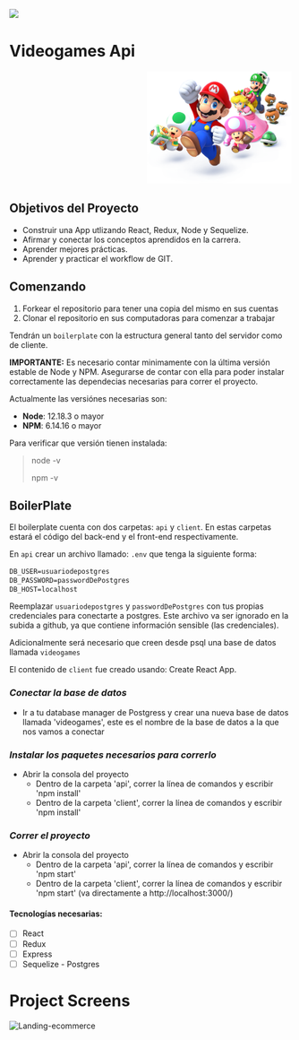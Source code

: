 <p align='left'>
    <img src='https://static.wixstatic.com/media/85087f_0d84cbeaeb824fca8f7ff18d7c9eaafd~mv2.png/v1/fill/w_160,h_30,al_c,q_85,usm_0.66_1.00_0.01/Logo_completo_Color_1PNG.webp' </img>
</p>

# Videogames Api

<p align="right">
  <img height="200" src="./videogame.png" />
</p>

## Objetivos del Proyecto

- Construir una App utlizando React, Redux, Node y Sequelize.
- Afirmar y conectar los conceptos aprendidos en la carrera.
- Aprender mejores prácticas.
- Aprender y practicar el workflow de GIT.


## Comenzando

 1. Forkear el repositorio para tener una copia del mismo en sus cuentas
 2. Clonar el repositorio en sus computadoras para comenzar a trabajar

Tendrán un `boilerplate` con la estructura general tanto del servidor como de cliente.

__IMPORTANTE:__ Es necesario contar minimamente con la última versión estable de Node y NPM. Asegurarse de contar con ella para poder instalar correctamente las dependecias necesarias para correr el proyecto.

Actualmente las versiónes necesarias son:

 * __Node__: 12.18.3 o mayor
 * __NPM__: 6.14.16 o mayor

Para verificar que versión tienen instalada:

> node -v
>
> npm -v

## BoilerPlate

El boilerplate cuenta con dos carpetas: `api` y `client`. En estas carpetas estará el código del back-end y el front-end respectivamente.

En `api` crear un archivo llamado: `.env` que tenga la siguiente forma:

```
DB_USER=usuariodepostgres
DB_PASSWORD=passwordDePostgres
DB_HOST=localhost
```

Reemplazar `usuariodepostgres` y `passwordDePostgres` con tus propias credenciales para conectarte a postgres. Este archivo va ser ignorado en la subida a github, ya que contiene información sensible (las credenciales).

Adicionalmente será necesario que creen desde psql una base de datos llamada `videogames`

El contenido de `client` fue creado usando: Create React App.

### _Conectar la base de datos_

 - Ir a tu database manager de Postgress y crear una nueva base de datos llamada 'videogames', este es el nombre de la base de datos a la que nos vamos a conectar

### _Instalar los paquetes necesarios para correrlo_

- Abrir la consola del proyecto
    + Dentro de la carpeta 'api', correr la línea de comandos y escribir 'npm install'
    + Dentro de la carpeta 'client', correr la línea de comandos y escribir 'npm install'

### _Correr el proyecto_

- Abrir la consola del proyecto
    + Dentro de la carpeta 'api', correr la línea de comandos y escribir 'npm start'     
    + Dentro de la carpeta 'client', correr la línea de comandos y escribir 'npm start' (va directamente a http://localhost:3000/)  

#### Tecnologías necesarias:
- [ ] React
- [ ] Redux
- [ ] Express
- [ ] Sequelize - Postgres
# Project Screens 

![Landing-ecommerce]()
